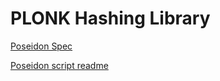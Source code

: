 # PLONK Hashing Library

[Poseidon Spec](https://hackmd.io/8MdoHwoKTPmQfZyIKEYWXQ)

[Poseidon script readme](./src/poseidon/scripts/README.md)
